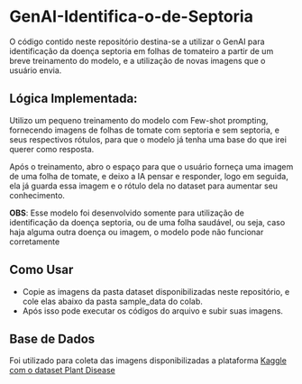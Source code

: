 # GenAI-Identifica-o-de-Septoria
O código contido neste repositório destina-se a utilizar o GenAI para identificação da doença septoria em folhas de tomateiro a partir de um breve treinamento do modelo, e a utilização de novas imagens que o usuário envia.

## Lógica Implementada:
Utilizo um pequeno treinamento do modelo com Few-shot prompting, fornecendo imagens de folhas de tomate com septoria e sem septoria, e seus respectivos rótulos, para que o modelo já tenha uma base do que irei querer como resposta.

Após o treinamento, abro o espaço para que o usuário forneça uma imagem de uma folha de tomate, e deixo a IA pensar e responder, logo em seguida, ela já guarda essa imagem e o rótulo dela no dataset para aumentar seu conhecimento.

**OBS**: Esse modelo foi desenvolvido somente para utilização de identificação da doença septoria, ou de uma folha saudável, ou seja, caso haja alguma outra doença ou imagem, o modelo pode não funcionar corretamente

## Como Usar
* Copie as imagens da pasta dataset disponibilizadas neste repositório, e cole elas abaixo da pasta sample_data do colab.
* Após isso pode executar os códigos do arquivo e subir suas imagens.

## Base de Dados
Foi utilizado para coleta das imagens disponibilizadas a plataforma [Kaggle com o dataset Plant Disease](https://www.kaggle.com/datasets/emmarex/plantdisease?resource=download)
